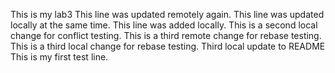 This is my lab3
This line was updated remotely again.
This line was updated locally at the same time.
This line was added locally.
This is a second local change for conflict testing.
This is a third remote change for rebase testing.
This is a third local change for rebase testing.
Third local update to README
This is my first test line.

